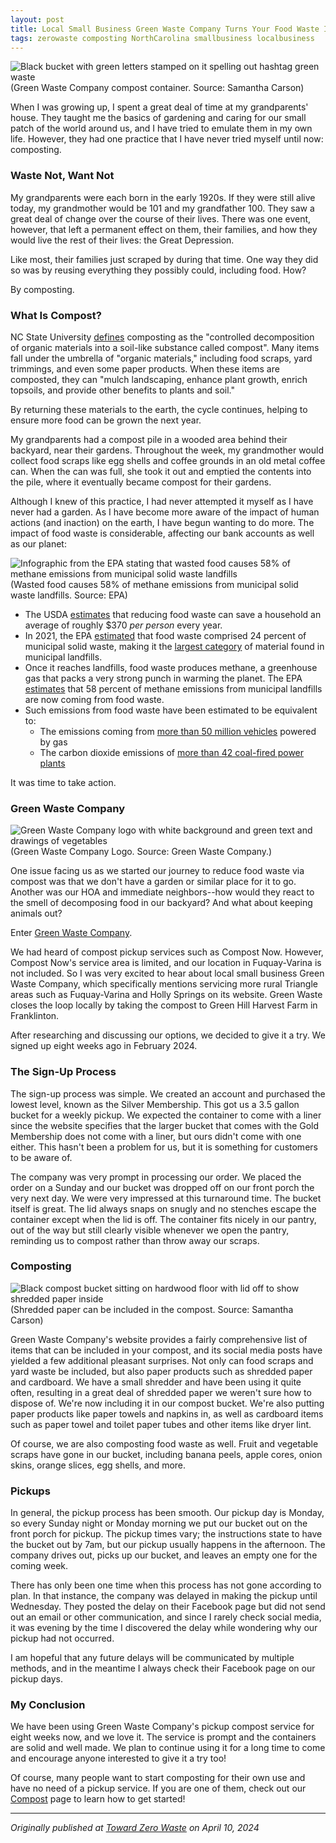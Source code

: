 ```yaml
---
layout: post
title: Local Small Business Green Waste Company Turns Your Food Waste Into Compost
tags: zerowaste composting NorthCarolina smallbusiness localbusiness
---
```

<div>
	<img class="mx-auto w-1/2" src="https://samanthaliskcarson.com/assets/img/green_waste_company_container.png" alt="Black bucket with green letters stamped on it spelling out hashtag green waste">
		<figcaption class="text-center">
			(Green Waste Company compost container. Source: Samantha Carson)
		</figcaption>
</div>

When I was growing up, I spent a great deal of time at my grandparents' house. They taught me the basics of gardening and caring for our small patch of the world around us, and I have tried to emulate them in my own life. However, they had one practice that I have never tried myself until now: composting.
### Waste Not, Want Not
My grandparents were each born in the early 1920s. If they were still alive today, my grandmother would be 101 and my grandfather 100. They saw a great deal of change over the course of their lives. There was one event, however, that left a permanent effect on them, their families, and how they would live the rest of their lives: the Great Depression.

Like most, their families just scraped by during that time. One way they did so was by reusing everything they possibly could, including food. How?

By composting.

### What Is Compost?

NC State University [defines](https://composting.ces.ncsu.edu/home-composting/) composting as the "controlled decomposition of organic materials into a soil-like substance called compost". Many items fall under the umbrella of "organic materials," including food scraps, yard trimmings, and even some paper products. When these items are composted, they can "mulch landscaping, enhance plant growth, enrich topsoils, and provide other benefits to plants and soil."

By returning these materials to the earth, the cycle continues, helping to ensure more food can be grown the next year.

My grandparents had a compost pile in a wooded area behind their backyard, near their gardens. Throughout the week, my grandmother would collect food scraps like egg shells and coffee grounds in an old metal coffee can. When the can was full, she took it out and emptied the contents into the pile, where it eventually became compost for their gardens.

Although I knew of this practice, I had never attempted it myself as I have never had a garden. As I have become more aware of the impact of human actions (and inaction) on the earth, I have begun wanting to do more. The impact of food waste is considerable, affecting our bank accounts as well as our planet:

<div>
	<img class="mx-auto w-1/2" src="https://samanthaliskcarson.com/assets/img/landfill-methane-epa-scaled.jpeg" alt="Infographic from the EPA stating that wasted food causes 58% of methane emissions from municipal solid waste landfills">
		<figcaption class="text-center">
			(Wasted food causes 58% of methane emissions from municipal solid waste landfills. Source: EPA)
		</figcaption>
</div>

- The USDA [estimates](https://www.usda.gov/foodlossandwaste/why) that reducing food waste can save a household an average of roughly $370 *per person* every year.
- In 2021, the EPA [estimated](https://www.epa.gov/system/files/documents/2021-11/from-farm-to-kitchen-the-environmental-impacts-of-u.s.-food-waste_508-tagged.pdf) that food waste comprised 24 percent of municipal solid waste, making it the [largest category](https://www.epa.gov/sustainable-management-food/sustainable-management-food-basics) of material found in municipal landfills.
- Once it reaches landfills, food waste produces methane, a greenhouse gas that packs a very strong punch in warming the planet. The EPA [estimates](https://www.epa.gov/land-research/quantifying-methane-emissions-landfilled-food-waste) that 58 percent of methane emissions from municipal landfills are now coming from food waste.
- Such emissions from food waste have been estimated to be equivalent to: 
	- The emissions coming from [more than 50 million vehicles](https://www.epa.gov/land-research/quantifying-methane-emissions-landfilled-food-waste) powered by gas
	- The carbon dioxide emissions of [more than 42 coal-fired power plants](https://www.epa.gov/system/files/documents/2021-11/from-farm-to-kitchen-the-environmental-impacts-of-u.s.-food-waste_508-tagged.pdf)

It was time to take action.

### Green Waste Company

<div>
	<img class="mx-auto w-1/2" src="https://samanthaliskcarson.com/assets/img/green_waste_company_logo.jpeg" alt="Green Waste Company logo with white background and green text and drawings of vegetables">
		<figcaption class="text-center">
			(Green Waste Company Logo. Source: Green Waste Company.)
		</figcaption>
</div>

One issue facing us as we started our journey to reduce food waste via compost was that we don't have a garden or similar place for it to go. Another was our HOA and immediate neighbors--how would they react to the smell of decomposing food in our backyard? And what about keeping animals out?

Enter [Green Waste Company](https://greenwastecompany.org/).

We had heard of compost pickup services such as Compost Now. However, Compost Now's service area is limited, and our location in Fuquay-Varina is not included. So I was very excited to hear about local small business Green Waste Company, which specifically mentions servicing more rural Triangle areas such as Fuquay-Varina and Holly Springs on its website. Green Waste closes the loop locally by taking the compost to Green Hill Harvest Farm in Franklinton.

After researching and discussing our options, we decided to give it a try. We signed up eight weeks ago in February 2024.

### The Sign-Up Process

The sign-up process was simple. We created an account and purchased the lowest level, known as the Silver Membership. This got us a 3.5 gallon bucket for a weekly pickup. We expected the container to come with a liner since the website specifies that the larger bucket that comes with the Gold Membership does not come with a liner, but ours didn't come with one either. This hasn't been a problem for us, but it is something for customers to be aware of.

The company was very prompt in processing our order. We placed the order on a Sunday and our bucket was dropped off on our front porch the very next day. We were very impressed at this turnaround time. The bucket itself is great. The lid always snaps on snugly and no stenches escape the container except when the lid is off. The container fits nicely in our pantry, out of the way but still clearly visible whenever we open the pantry, reminding us to compost rather than throw away our scraps.

### Composting

<div>
	<img class="mx-auto w-1/2" src="https://samanthaliskcarson.com/assets/img/green_waste_company_container_open.png" alt="Black compost bucket sitting on hardwood floor with lid off to show shredded paper inside">
		<figcaption class="text-center">
			(Shredded paper can be included in the compost. Source: Samantha Carson)
		</figcaption>
</div>

Green Waste Company's website provides a fairly comprehensive list of items that can be included in your compost, and its social media posts have yielded a few additional pleasant surprises. Not only can food scraps and yard waste be included, but also paper products such as shredded paper and cardboard. We have a small shredder and have been using it quite often, resulting in a great deal of shredded paper we weren't sure how to dispose of. We're now including it in our compost bucket. We're also putting paper products like paper towels and napkins in, as well as cardboard items such as paper towel and toilet paper tubes and other items like dryer lint.

Of course, we are also composting food waste as well. Fruit and vegetable scraps have gone in our bucket, including banana peels, apple cores, onion skins, orange slices, egg shells, and more.

### Pickups

In general, the pickup process has been smooth. Our pickup day is Monday, so every Sunday night or Monday morning we put our bucket out on the front porch for pickup. The pickup times vary; the instructions state to have the bucket out by 7am, but our pickup usually happens in the afternoon. The company drives out, picks up our bucket, and leaves an empty one for the coming week.

There has only been one time when this process has not gone according to plan. In that instance, the company was delayed in making the pickup until Wednesday. They posted the delay on their Facebook page but did not send out an email or other communication, and since I rarely check social media, it was evening by the time I discovered the delay while wondering why our pickup had not occurred.

I am hopeful that any future delays will be communicated by multiple methods, and in the meantime I always check their Facebook page on our pickup days.

### My Conclusion

We have been using Green Waste Company's pickup compost service for eight weeks now, and we love it. The service is prompt and the containers are solid and well made. We plan to continue using it for a long time to come and encourage anyone interested to give it a try too!

Of course, many people want to start composting for their own use and have no need of a pickup service. If you are one of them, check out our [Compost](https://towardzerowaste.org/learn/composting/) page to learn how to get started!

***

*Originally published at [Toward Zero Waste](https://towardzerowaste.org/2024/04/10/green-waste-company-food-waste-compost/) on April 10, 2024*
